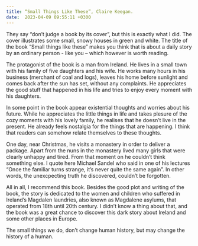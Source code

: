 ```yaml
---
title: “Small Things Like These”, Claire Keegan. 
date:  2023-04-09 09:55:11 +0300
---
```



They say “don’t judge a book by its cover”, but this is exactly what I did. The cover illustrates some small, snowy houses in green and white. The title of the book “Small things like these” makes you think that is about a daily story by an ordinary person - like you – which however is worth reading. 

The protagonist of the book is a man from Ireland. He lives in a small town with his family of five daughters and his wife. He works many hours in his business (merchant of coal and logs), leaves his home before sunlight and comes back after the sun has set, without any complaints. He appreciates the good stuff that happened in his life and tries to enjoy every moment with his daughters. 

In some point in the book appear existential thoughts and worries about his future. While he appreciates the little things in life and takes plesure of the cozy moments with his lovely family, he realises that he doesn’t live in the present. He already feels nostalgia for the things that are happening. I think that readers can somehow relate themselves to these thoughts. 

One day, near Christmas, he visits a monastery in order to deliver a package. Apart from the nuns in the monastery lived many girls that were clearly unhappy and tired. From that moment on he couldn’t think something else. I quote here Michael Sandel who said in one of his lectures “Once the familiar turns strange, it’s never quite the same again”. In other words, the unexcpecting truth he discovered, couldn’t be forgotten.

All in all, I recommend this book. Besides the good plot and writing of the book, the story is dedicated to the women and children who suffered in Ireland’s Magdalen laundries, also known as Magdalene asylums, that operated from 18th until 20th century. I didn’t know a thing about that, and the book was a great chance to discover this dark story about Ireland and some other places in Europe.

The small things we do, don’t change human history, but may change the history of a human. 
